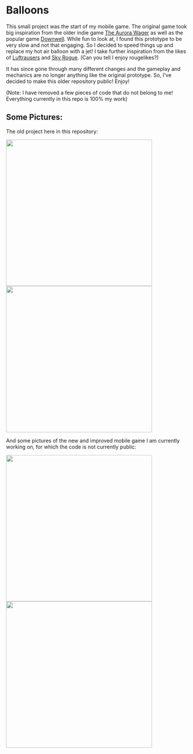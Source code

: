 # Balloons

This small project was the start of my mobile game. The original game took big inspiration from the older indie game [The Aurora Wager](https://ramjetanvil.itch.io/the-aurora-wager) as well as the popular game [Downwell](https://store.steampowered.com/app/360740/Downwell/). While fun to look at, I found this prototype to be very slow and not that engaging. So I decided to speed things up and replace my hot air balloon with a jet! I take further inspiration from the likes of [Luftrausers](https://store.steampowered.com/app/233150/LUFTRAUSERS/) and [Sky Rogue](https://store.steampowered.com/app/381020/Sky_Rogue/). (Can you tell I enjoy rougelikes?)

It has since gone through many different changes and the gameplay and mechanics are no longer anything like the original prototype. So, I've decided to make this older repository public! Enjoy! 

(Note: I have removed a few pieces of code that do not belong to me! Everything currently in this repo is 100% my work)

## Some Pictures:

The old project here in this repository:

<img src="/Media/balloongif3.gif" width="400">

<img src="/Media/balloongif4.gif" width="400">


And some pictures of the new and improved mobile game I am currently working on, for which the code is not currently public:


<img src="/Media/Fighting.gif" width="400">

<img src="/Media/Colors.gif" width="400">
